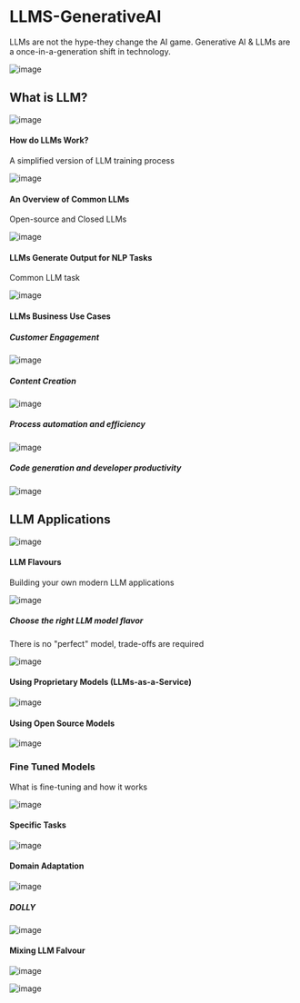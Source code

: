 # LLMS-GenerativeAI

LLMs are not the hype-they change the AI game.
Generative AI & LLMs are a once-in-a-generation shift in technology.

![image](https://github.com/ijaz-lab/LLMS-GenerativeAI/assets/78338522/46443f98-f45c-4840-a2d7-b934e3ce84e9)


## What is LLM?

![image](https://github.com/ijaz-lab/LLMS-GenerativeAI/assets/78338522/01b55646-29cd-4560-8630-29b2f0bcadb2)

#### How do LLMs Work?
A simplified version of LLM training process


![image](https://github.com/ijaz-lab/LLMS-GenerativeAI/assets/78338522/8f06fcfd-9a10-4127-9433-58c71d02e263)

#### An Overview of Common LLMs
Open-source and Closed LLMs

![image](https://github.com/ijaz-lab/LLMS-GenerativeAI/assets/78338522/80c99ec3-a47a-440e-bdb1-66c9f3f24cc3)

#### LLMs Generate Output for NLP Tasks
Common LLM task

![image](https://github.com/ijaz-lab/LLMS-GenerativeAI/assets/78338522/a338bc8c-741b-41af-98fb-988a052c0901)

#### LLMs Business Use Cases
##### Customer Engagement

![image](https://github.com/ijaz-lab/LLMS-GenerativeAI/assets/78338522/0c042f09-8d27-4c19-b431-9c0cbe864b23)

##### Content Creation 
![image](https://github.com/ijaz-lab/LLMS-GenerativeAI/assets/78338522/c33d7d0e-424d-430c-9799-926fd1a26513)

##### Process automation and efficiency

![image](https://github.com/ijaz-lab/LLMS-GenerativeAI/assets/78338522/86446842-1b9a-4136-9408-d4b47917b848)

##### Code generation and developer productivity

![image](https://github.com/ijaz-lab/LLMS-GenerativeAI/assets/78338522/3190ced5-540e-48dc-9c58-75ab3187c6a6)

## LLM Applications

![image](https://github.com/ijaz-lab/LLMS-GenerativeAI/assets/78338522/2dc2dff9-2283-451e-9db7-2de7a58dc8b1)

#### LLM Flavours
Building your own modern LLM applications

![image](https://github.com/ijaz-lab/LLMS-GenerativeAI/assets/78338522/eefd8474-20a2-4495-babf-1ce3acc9c4b1)

##### Choose the right LLM model flavor

There is no "perfect" model, trade-offs are required
 
![image](https://github.com/ijaz-lab/LLMS-GenerativeAI/assets/78338522/c89e684d-e14a-4b0c-a1c2-94ceec2ff71e)

#### Using Proprietary Models (LLMs-as-a-Service)

![image](https://github.com/ijaz-lab/LLMS-GenerativeAI/assets/78338522/de64f068-0072-4999-a5be-5934ca8dd842)


#### Using Open Source Models

![image](https://github.com/ijaz-lab/LLMS-GenerativeAI/assets/78338522/5efe3286-1df3-4f34-a18c-61653ad21293)


### Fine Tuned Models
What is fine-tuning and how it works


![image](https://github.com/ijaz-lab/LLMS-GenerativeAI/assets/78338522/c88f6f97-8f82-4ea3-b437-9e73144347d4)
#### Specific Tasks
![image](https://github.com/ijaz-lab/LLMS-GenerativeAI/assets/78338522/e0435d79-d6a4-4ff6-a0fc-86614ceeaeb6)

#### Domain Adaptation
![image](https://github.com/ijaz-lab/LLMS-GenerativeAI/assets/78338522/7302292f-eebb-4205-b156-cb02a887fe8d)

##### DOLLY
![image](https://github.com/ijaz-lab/LLMS-GenerativeAI/assets/78338522/7462a63d-c5cf-4558-9811-f7a187fbca64)


#### Mixing LLM Falvour
![image](https://github.com/ijaz-lab/LLMS-GenerativeAI/assets/78338522/f4dbe26e-4a99-4f87-9e38-8dfccf4bb9ca)


![image](https://github.com/ijaz-lab/LLMS-GenerativeAI/assets/78338522/b456c5e5-ce9d-4766-aa61-16219fea1d47)


